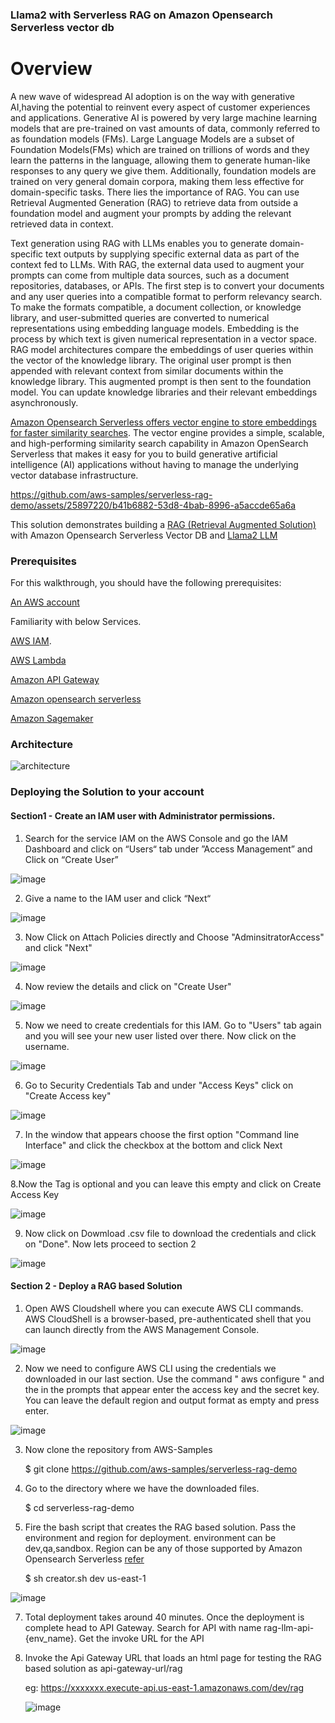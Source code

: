 
### Llama2 with Serverless RAG on Amazon Opensearch Serverless vector db


# Overview

A new wave of widespread AI adoption is on the way with generative AI,having the potential to reinvent every aspect of customer experiences and applications. Generative AI is powered by very large machine learning models that are pre-trained on vast amounts of data, commonly referred to as foundation models (FMs). Large Language Models are a subset of Foundation Models(FMs) which are trained on trillions of words and they learn the patterns in the language, allowing them to generate human-like responses to any query we give them.  Additionally, foundation models are trained on very general domain corpora, making them less effective for domain-specific tasks. There lies the importance of RAG. You can use Retrieval Augmented Generation (RAG) to retrieve data from outside a foundation model and augment your prompts by adding the relevant retrieved data in context.

Text generation using RAG with LLMs enables you to generate domain-specific text outputs by supplying specific external data as part of the context fed to LLMs. With RAG, the external data used to augment your prompts can come from multiple data sources, such as a document repositories, databases, or APIs. The first step is to convert your documents and any user queries into a compatible format to perform relevancy search. To make the formats compatible, a document collection, or knowledge library, and user-submitted queries are converted to numerical representations using embedding language models. Embedding is the process by which text is given numerical representation in a vector space. RAG model architectures compare the embeddings of user queries within the vector of the knowledge library. The original user prompt is then appended with relevant context from similar documents within the knowledge library. This augmented prompt is then sent to the foundation model. You can update knowledge libraries and their relevant embeddings asynchronously.

[Amazon Opensearch Serverless offers vector engine to store embeddings for faster similarity searches](https://aws.amazon.com/blogs/big-data/introducing-the-vector-engine-for-amazon-opensearch-serverless-now-in-preview/). The vector engine provides a simple, scalable, and high-performing similarity search capability in Amazon OpenSearch Serverless that makes it easy for you to build generative artificial intelligence (AI) applications without having to manage the underlying vector database infrastructure. 


https://github.com/aws-samples/serverless-rag-demo/assets/25897220/b41b6882-53d8-4bab-8996-a5accde65a6a




This solution demonstrates building a [RAG (Retrieval Augmented Solution)](https://docs.aws.amazon.com/sagemaker/latest/dg/jumpstart-foundation-models-customize-rag.html) with Amazon Opensearch Serverless Vector DB and [Llama2 LLM](https://ai.meta.com/llama/)

### Prerequisites

For this walkthrough, you should have the following prerequisites:

[An AWS account](https://aws.amazon.com/console/)

Familiarity with below Services.

[AWS IAM](https://docs.aws.amazon.com/iam/index.html). 

[AWS Lambda](https://docs.aws.amazon.com/lambda/latest/dg/welcome.html)

[Amazon API Gateway](https://docs.aws.amazon.com/apigateway/latest/developerguide/welcome.html)
 
[Amazon opensearch serverless](https://docs.aws.amazon.com/opensearch-service/latest/developerguide/serverless-overview.html)

[Amazon Sagemaker](https://docs.aws.amazon.com/sagemaker/index.html)


### Architecture
![architecture](https://github.com/aws-samples/serverless-rag-demo/blob/main/media/Screenshot%202023-08-25%20at%204.03.45%20PM.png)

### Deploying the Solution to your account

#### Section1 - Create an IAM user with Administrator permissions. 

1. Search for the service IAM on the AWS Console and go the IAM Dashboard and click on “Users“ tab under ”Access Management” and Click on “Create User”

![image](https://github.com/aws-samples/serverless-rag-demo/blob/main/media/Screenshot%202023-08-24%20at%204.40.44%20PM.png)

2. Give a name to the IAM user and click “Next“

![image](https://github.com/aws-samples/serverless-rag-demo/blob/main/media/Screenshot%202023-08-24%20at%204.41.48%20PM.png)

3. Now Click on Attach Policies directly and Choose "AdminsitratorAccess" and click "Next" 

![image](https://github.com/aws-samples/serverless-rag-demo/blob/main/media/Screenshot%202023-08-24%20at%204.42.44%20PM.png)

4. Now review the details and click on "Create User"

![image](https://github.com/aws-samples/serverless-rag-demo/blob/main/media/Screenshot%202023-08-24%20at%204.43.24%20PM.png)

5. Now we need to create credentials for this IAM. Go to "Users" tab again and you will see your new user listed over there. Now click on the username.

![image](https://github.com/aws-samples/serverless-rag-demo/blob/main/media/Screenshot%202023-08-24%20at%204.44.14%20PM.png)

6. Go to Security Credentials Tab and under "Access Keys" click on "Create Access key"

![image](https://github.com/aws-samples/serverless-rag-demo/blob/main/media/Screenshot%202023-08-24%20at%204.44.56%20PM.png)

7. In the window that appears choose the first option "Command line Interface" and click the checkbox at the bottom and click Next

![image](https://github.com/aws-samples/serverless-rag-demo/blob/main/media/Screenshot%202023-08-24%20at%204.45.24%20PM.png)

8.Now the Tag is optional and you can leave this empty and click on Create Access Key

![image](https://github.com/aws-samples/serverless-rag-demo/blob/main/media/Screenshot%202023-08-24%20at%204.45.34%20PM.png)

9. Now click on Dowmload .csv file to download the credentials and click on "Done". Now lets proceed to section 2

![image](https://github.com/aws-samples/serverless-rag-demo/blob/main/media/Screenshot%202023-08-24%20at%204.45.49%20PM.png)


#### Section 2 - Deploy a RAG based Solution

1. Open AWS Cloudshell where you can execute AWS CLI commands. AWS CloudShell is a browser-based, pre-authenticated shell that you can launch directly from the AWS Management Console.

![image](https://github.com/aws-samples/serverless-rag-demo/blob/main/media/Screenshot%202023-08-25%20at%204.15.58%20PM.png)

2. Now we need to configure AWS CLI using the credentials we downloaded in our last section. Use the command " aws configure " and the in the prompts that appear enter the access key and the secret key. You can leave the default region and output format as empty and press enter.

![image](https://github.com/aws-samples/serverless-rag-demo/blob/main/media/Screenshot%202023-08-25%20at%204.50.17%20PM.png)

3. Now clone the repository from AWS-Samples
   
   $ git clone https://github.com/aws-samples/serverless-rag-demo

5. Go to the directory where we have the downloaded files.

   $ cd serverless-rag-demo

6. Fire the bash script that creates the RAG based solution. Pass the environment and region for deployment. environment can be dev,qa,sandbox. Region can be any of those supported by Amazon Opensearch Serverless [refer](https://aws.amazon.com/about-aws/whats-new/2023/01/amazon-opensearch-serverless-available)
   
   $ sh creator.sh dev us-east-1 

  ![image](https://github.com/aws-samples/serverless-rag-demo/blob/main/media/Screenshot%202023-08-25%20at%206.03.50%20PM.png)

7. Total deployment takes around 40 minutes. Once the deployment is complete head to API Gateway. Search for API with name
rag-llm-api-{env_name}. Get the invoke URL for the API

8. Invoke the Api Gateway URL that loads an html page for testing the RAG based solution as api-gateway-url/rag

   eg: https://xxxxxxx.execute-api.us-east-1.amazonaws.com/dev/rag

   ![image](https://github.com/aws-samples/serverless-rag-demo/blob/main/media/Screenshot%202023-08-25%20at%206.48.38%20PM.png)




 







